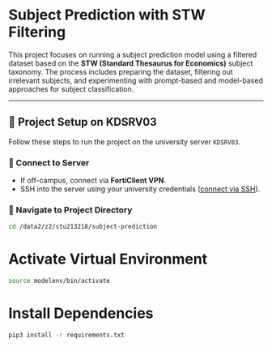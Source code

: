 # Subject Prediction with STW Filtering

This project focuses on running a subject prediction model using a filtered dataset based on the **STW (Standard Thesaurus for Economics)** subject taxonomy. The process includes preparing the dataset, filtering out irrelevant subjects, and experimenting with prompt-based and model-based approaches for subject classification.

---

## 📁 Project Setup on KDSRV03

Follow these steps to run the project on the university server `KDSRV03`.

### 🔐 Connect to Server
- If off-campus, connect via **FortiClient VPN**.
- SSH into the server using your university credentials ([connect via SSH](https://www.hiperf.rz.uni-kiel.de/caucluster/access/#user-account)).

### 📂 Navigate to Project Directory
```bash
cd /data2/z2/stu213218/subject-prediction
```

# Activate Virtual Environment
```bash
source modelenv/bin/activate
```

# Install Dependencies

```bash
pip3 install -r requirements.txt
```



